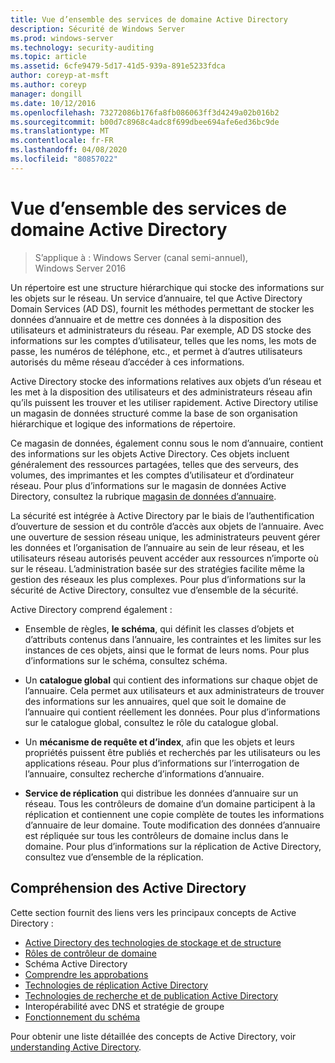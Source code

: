 ```yaml
---
title: Vue d’ensemble des services de domaine Active Directory
description: Sécurité de Windows Server
ms.prod: windows-server
ms.technology: security-auditing
ms.topic: article
ms.assetid: 6cfe9479-5d17-41d5-939a-891e5233fdca
author: coreyp-at-msft
ms.author: coreyp
manager: dongill
ms.date: 10/12/2016
ms.openlocfilehash: 73272086b176fa8fb086063ff3d4249a02b016b2
ms.sourcegitcommit: b00d7c8968c4adc8f699dbee694afe6ed36bc9de
ms.translationtype: MT
ms.contentlocale: fr-FR
ms.lasthandoff: 04/08/2020
ms.locfileid: "80857022"
---
```

# <a name="active-directory-domain-services-overview"></a>Vue d’ensemble des services de domaine Active Directory

>S’applique à : Windows Server (canal semi-annuel), Windows Server 2016
  
Un répertoire est une structure hiérarchique qui stocke des informations sur les objets sur le réseau. Un service d’annuaire, tel que Active Directory Domain Services (AD DS), fournit les méthodes permettant de stocker les données d’annuaire et de mettre ces données à la disposition des utilisateurs et administrateurs du réseau. Par exemple, AD DS stocke des informations sur les comptes d’utilisateur, telles que les noms, les mots de passe, les numéros de téléphone, etc., et permet à d’autres utilisateurs autorisés du même réseau d’accéder à ces informations.  
  
Active Directory stocke des informations relatives aux objets d’un réseau et les met à la disposition des utilisateurs et des administrateurs réseau afin qu’ils puissent les trouver et les utiliser rapidement. Active Directory utilise un magasin de données structuré comme la base de son organisation hiérarchique et logique des informations de répertoire.  
  
Ce magasin de données, également connu sous le nom d’annuaire, contient des informations sur les objets Active Directory. Ces objets incluent généralement des ressources partagées, telles que des serveurs, des volumes, des imprimantes et les comptes d’utilisateur et d’ordinateur réseau. Pour plus d’informations sur le magasin de données Active Directory, consultez la rubrique [magasin de données d’annuaire](https://technet.microsoft.com/library/cc736627(v=ws.10).aspx).  
  
La sécurité est intégrée à Active Directory par le biais de l’authentification d’ouverture de session et du contrôle d’accès aux objets de l’annuaire. Avec une ouverture de session réseau unique, les administrateurs peuvent gérer les données et l’organisation de l’annuaire au sein de leur réseau, et les utilisateurs réseau autorisés peuvent accéder aux ressources n’importe où sur le réseau. L’administration basée sur des stratégies facilite même la gestion des réseaux les plus complexes. Pour plus d’informations sur la sécurité de Active Directory, consultez vue d’ensemble de la sécurité.  
  
Active Directory comprend également :  
* Ensemble de règles, **le schéma**, qui définit les classes d’objets et d’attributs contenus dans l’annuaire, les contraintes et les limites sur les instances de ces objets, ainsi que le format de leurs noms. Pour plus d’informations sur le schéma, consultez schéma.  
  
  
* Un **catalogue global** qui contient des informations sur chaque objet de l’annuaire. Cela permet aux utilisateurs et aux administrateurs de trouver des informations sur les annuaires, quel que soit le domaine de l’annuaire qui contient réellement les données. Pour plus d’informations sur le catalogue global, consultez le rôle du catalogue global.  
  
  
* Un **mécanisme de requête et d’index**, afin que les objets et leurs propriétés puissent être publiés et recherchés par les utilisateurs ou les applications réseau. Pour plus d’informations sur l’interrogation de l’annuaire, consultez recherche d’informations d’annuaire.  
  
  
* **Service de réplication** qui distribue les données d’annuaire sur un réseau. Tous les contrôleurs de domaine d’un domaine participent à la réplication et contiennent une copie complète de toutes les informations d’annuaire de leur domaine. Toute modification des données d’annuaire est répliquée sur tous les contrôleurs de domaine inclus dans le domaine. Pour plus d’informations sur la réplication de Active Directory, consultez vue d’ensemble de la réplication.  
  
## <a name="understanding-active-directory"></a>Compréhension des Active Directory  
 Cette section fournit des liens vers les principaux concepts de Active Directory :  
   
* [Active Directory des technologies de stockage et de structure](https://technet.microsoft.com/library/cc759186(v=ws.10).aspx)  
* [Rôles de contrôleur de domaine](https://technet.microsoft.com/library/cc786438(v=ws.10).aspx)   
* Schéma Active Directory   
* [Comprendre les approbations](https://technet.microsoft.com/library/cc771294(v=ws.10).aspx)   
* [Technologies de réplication Active Directory](https://technet.microsoft.com/library/cc786438(v=ws.10).aspx)   
* [Technologies de recherche et de publication Active Directory](https://technet.microsoft.com/library/cc775686(v=ws.10).aspx)   
* Interopérabilité avec DNS et stratégie de groupe   
* [Fonctionnement du schéma](https://technet.microsoft.com/library/cc759402(v=ws.10).aspx)   
  
Pour obtenir une liste détaillée des concepts de Active Directory, voir [understanding Active Directory](https://technet.microsoft.com/library/cc781408(v=ws.10).aspx).   

